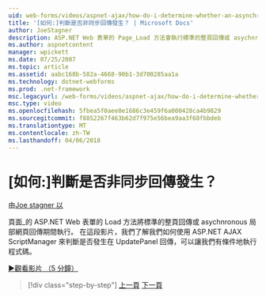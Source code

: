 ```yaml
---
uid: web-forms/videos/aspnet-ajax/how-do-i-determine-whether-an-asynchronous-postback-has-occurred
title: '[如何:]判斷是否非同步回傳發生？ | Microsoft Docs'
author: JoeStagner
description: ASP.NET Web 表單的 Page_Load 方法會執行標準的整頁回傳或 asychnronous 局部網頁回傳期間。 在這段影片...
ms.author: aspnetcontent
manager: wpickett
ms.date: 07/25/2007
ms.topic: article
ms.assetid: aabc168b-582a-4668-90b1-3d700285aa1a
ms.technology: dotnet-webforms
ms.prod: .net-framework
msc.legacyurl: /web-forms/videos/aspnet-ajax/how-do-i-determine-whether-an-asynchronous-postback-has-occurred
msc.type: video
ms.openlocfilehash: 5fbea5f0aee0e1686c3e459f6a000428ca4b9829
ms.sourcegitcommit: f8852267f463b62d7f975e56bea9aa3f68fbbdeb
ms.translationtype: MT
ms.contentlocale: zh-TW
ms.lasthandoff: 04/06/2018
---
```

<a name="how-do-i-determine-whether-an-asynchronous-postback-has-occurred"></a>[如何:]判斷是否非同步回傳發生？
====================
由[Joe stagner 以](https://github.com/JoeStagner)

頁面\_的 ASP.NET Web 表單的 Load 方法將標準的整頁回傳或 asychnronous 局部網頁回傳期間執行。 在這段影片，我們了解我們如何使用 ASP.NET AJAX ScriptManager 來判斷是否發生在 UpdatePanel 回傳，可以讓我們有條件地執行程式碼。

[&#9654;觀看影片 （5 分鐘）](https://channel9.msdn.com/Blogs/ASP-NET-Site-Videos/how-do-i-determine-whether-an-asynchronous-postback-has-occurred)

> [!div class="step-by-step"]
> [上一頁](how-do-i-use-javascript-to-refresh-an-aspnet-ajax-updatepanel.md)
> [下一頁](how-do-i-use-the-conditional-updatemode-of-the-updatepanel.md)
